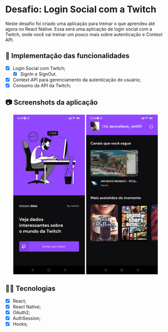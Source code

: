 # Desafio: Login Social com a Twitch

Neste desafio foi criado uma aplicação para treinar o que aprendeu até agora no React Native.
Essa será uma aplicação de login social com a Twitch, onde você vai treinar um pouco mais sobre autenticação e Context API.

## :dart: Implementação das funcionalidades
- [x] Login Social com Twitch;
  - [x] SignIn e SignOut.
- [x] Context API para gerenciamento da autenticação do usuário;
- [x] Consumo da API da Twitch;

## :camera: Screenshots da aplicação
<div align="center">
  <img alt="Página de Login" src=".github/signIn.jpeg" height="500"/>
  <img alt="Página Home" src=".github/home.jpeg" height="500"/>
</div>

## :man_technologist: Tecnologias
- [x] React;
- [x] React Native;
- [x] OAuth2;
- [x] AuthSession;
- [x] Hooks;